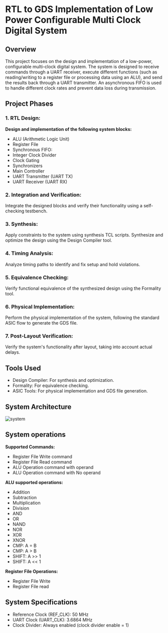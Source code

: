 # RTL to GDS Implementation of Low Power Configurable Multi Clock Digital System
## Overview
This project focuses on the design and implementation of a low-power, configurable multi-clock digital system. The system is designed to receive commands through a UART receiver, execute different functions (such as reading/writing to a register file or processing data using an ALU), and send the results back through a UART transmitter. An asynchronous FIFO is used to handle different clock rates and prevent data loss during transmission.
## Project Phases
### 1. RTL Design:
  **Design and implementation of the following system blocks:**
  - ALU (Arithmetic Logic Unit)
  - Register File
  - Synchronous FIFO:
  - Integer Clock Divider
  - Clock Gating
  - Synchronizers
  - Main Controller
  - UART Transmitter (UART TX)
  - UART Receiver (UART RX)
### 2.  Integration and Verification:
Integrate the designed blocks and verify their functionality using a self-checking testbench.
### 3.  Synthesis:
Apply constraints to the system using synthesis TCL scripts.
Synthesize and optimize the design using the Design Compiler tool.
### 4.  Timing Analysis:
Analyze timing paths to identify and fix setup and hold violations.
### 5.  Equivalence Checking:
Verify functional equivalence of the synthesized design using the Formality tool.
### 6.  Physical Implementation:
Perform the physical implementation of the system, following the standard ASIC flow to generate the GDS file.
### 7.  Post-Layout Verification:
Verify the system's functionality after layout, taking into account actual delays.

## Tools Used
- Design Compiler: For synthesis and optimization.
- Formality: For equivalence checking.
- ASIC Tools: For physical implementation and GDS file generation.

## System Architecture
![system](https://github.com/user-attachments/assets/c46b4f86-f469-44cc-8495-fe829af898f5)

## System operations
**Supported Commands:**
- Register File Write command
- Register File Read command
- ALU Operation command with operand
- ALU Operation command with No operand
  
**ALU supported operations:**
- Addition
- Subtraction
- Multiplication
- Division
- AND
- OR
- NAND
- NOR
- XOR
- XNOR
- CMP: A = B
- CMP: A > B
- SHIFT: A >> 1
- SHIFT: A << 1
  
**Register File Operations:**
- Register File Write
- Register File read

## System Specifications
- Reference Clock (REF_CLK): 50 MHz
- UART Clock (UART_CLK): 3.6864 MHz
- Clock Divider: Always enabled (clock divider enable = 1)
